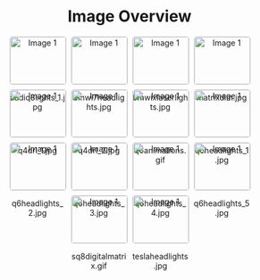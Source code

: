 <h1 style ="text-align: center;"> Image Overview </h1>
<div style="display: flex; flex-wrap: wrap; gap: 10px; justify-content: center;">
<div style="flex: 1 1 calc(33.333% - 20px); max-width: 100px; text-align: center;">
<img src="https://media.evkx.net/multimedia/technology/lights/headlights/audiq8lights_1_xst.jpg" alt="Image 1" style="width: 100%; border: 1px solid #ddd; border-radius: 5px;">
<p>audiq8lights_1.jpg</p>
</div>
<div style="flex: 1 1 calc(33.333% - 20px); max-width: 100px; text-align: center;">
<img src="https://media.evkx.net/multimedia/technology/lights/headlights/bmwi7headlights_xst.jpg" alt="Image 1" style="width: 100%; border: 1px solid #ddd; border-radius: 5px;">
<p>bmwi7headlights.jpg</p>
</div>
<div style="flex: 1 1 calc(33.333% - 20px); max-width: 100px; text-align: center;">
<img src="https://media.evkx.net/multimedia/technology/lights/headlights/bmwixlaserlights_xst.jpg" alt="Image 1" style="width: 100%; border: 1px solid #ddd; border-radius: 5px;">
<p>bmwixlaserlights.jpg</p>
</div>
<div style="flex: 1 1 calc(33.333% - 20px); max-width: 100px; text-align: center;">
<img src="https://media.evkx.net/multimedia/technology/lights/headlights/matrixdim_xst.jpg" alt="Image 1" style="width: 100%; border: 1px solid #ddd; border-radius: 5px;">
<p>matrixdim.jpg</p>
</div>
<div style="flex: 1 1 calc(33.333% - 20px); max-width: 100px; text-align: center;">
<img src="https://media.evkx.net/multimedia/technology/lights/headlights/q4drl_1_xst.jpg" alt="Image 1" style="width: 100%; border: 1px solid #ddd; border-radius: 5px;">
<p>q4drl_1.jpg</p>
</div>
<div style="flex: 1 1 calc(33.333% - 20px); max-width: 100px; text-align: center;">
<img src="https://media.evkx.net/multimedia/technology/lights/headlights/q4drl_2_xst.jpg" alt="Image 1" style="width: 100%; border: 1px solid #ddd; border-radius: 5px;">
<p>q4drl_2.jpg</p>
</div>
<div style="flex: 1 1 calc(33.333% - 20px); max-width: 100px; text-align: center;">
<img src="https://media.evkx.net/multimedia/technology/lights/headlights/q6animations_xst.gif" alt="Image 1" style="width: 100%; border: 1px solid #ddd; border-radius: 5px;">
<p>q6animations.gif</p>
</div>
<div style="flex: 1 1 calc(33.333% - 20px); max-width: 100px; text-align: center;">
<img src="https://media.evkx.net/multimedia/technology/lights/headlights/q6headlights_1_xst.jpg" alt="Image 1" style="width: 100%; border: 1px solid #ddd; border-radius: 5px;">
<p>q6headlights_1.jpg</p>
</div>
<div style="flex: 1 1 calc(33.333% - 20px); max-width: 100px; text-align: center;">
<img src="https://media.evkx.net/multimedia/technology/lights/headlights/q6headlights_2_xst.jpg" alt="Image 1" style="width: 100%; border: 1px solid #ddd; border-radius: 5px;">
<p>q6headlights_2.jpg</p>
</div>
<div style="flex: 1 1 calc(33.333% - 20px); max-width: 100px; text-align: center;">
<img src="https://media.evkx.net/multimedia/technology/lights/headlights/q6headlights_3_xst.jpg" alt="Image 1" style="width: 100%; border: 1px solid #ddd; border-radius: 5px;">
<p>q6headlights_3.jpg</p>
</div>
<div style="flex: 1 1 calc(33.333% - 20px); max-width: 100px; text-align: center;">
<img src="https://media.evkx.net/multimedia/technology/lights/headlights/q6headlights_4_xst.jpg" alt="Image 1" style="width: 100%; border: 1px solid #ddd; border-radius: 5px;">
<p>q6headlights_4.jpg</p>
</div>
<div style="flex: 1 1 calc(33.333% - 20px); max-width: 100px; text-align: center;">
<img src="https://media.evkx.net/multimedia/technology/lights/headlights/q6headlights_5_xst.jpg" alt="Image 1" style="width: 100%; border: 1px solid #ddd; border-radius: 5px;">
<p>q6headlights_5.jpg</p>
</div>
<div style="flex: 1 1 calc(33.333% - 20px); max-width: 100px; text-align: center;">
<img src="https://media.evkx.net/multimedia/technology/lights/headlights/sq8digitalmatrix_xst.gif" alt="Image 1" style="width: 100%; border: 1px solid #ddd; border-radius: 5px;">
<p>sq8digitalmatrix.gif</p>
</div>
<div style="flex: 1 1 calc(33.333% - 20px); max-width: 100px; text-align: center;">
<img src="https://media.evkx.net/multimedia/technology/lights/headlights/teslaheadlights_xst.jpg" alt="Image 1" style="width: 100%; border: 1px solid #ddd; border-radius: 5px;">
<p>teslaheadlights.jpg</p>
</div>
</div>
